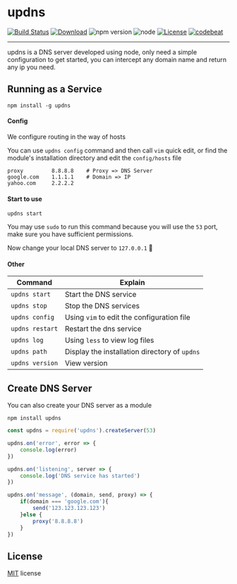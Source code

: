 

# updns

[![Build Status](https://img.shields.io/travis/wyhaya/updns.svg)](https://travis-ci.org/wyhaya/updns) [![Download](https://img.shields.io/npm/dt/updns.svg)](https://www.npmjs.com/package/updns) ![npm version](https://badge.fury.io/js/updns.svg) ![node](https://img.shields.io/node/v/updns.svg) [![License](https://img.shields.io/npm/l/updns.svg)](./LICENSE) [![codebeat](https://codebeat.co/badges/166a4edb-25e0-498b-9ac0-39e0b4daaffb)](https://codebeat.co/projects/github-com-wyhaya-updns-master)

---

updns is a DNS server developed using node, only need a simple configuration to get started, you can intercept any domain name and return any ip you need.

## Running as a Service

```
npm install -g updns
```

#### Config

We configure routing in the way of hosts

You can use `updns config` command and then call `vim` quick edit, or find the module's installation directory and edit the `config/hosts` file

```
proxy         8.8.8.8    # Proxy => DNS Server
google.com    1.1.1.1    # Domain => IP
yahoo.com     2.2.2.2
```
#### Start to use
```
updns start
```
You may use `sudo` to run this command because you will use the `53` port, make sure you have sufficient permissions.

Now change your local DNS server to `127.0.0.1` 🚀

#### Other

| Command          | Explain                                       |
| -------------    | -------------                                 |
| `updns start`    | Start the DNS service                         |
| `updns stop`     | Stop the DNS services                         |
| `updns config`   | Using `vim` to edit the configuration file    |
| `updns restart`  | Restart the dns service                       |
| `updns log`      | Using `less` to view log files                |
| `updns path`     | Display the installation directory of `updns` |
| `updns version`  | View version                                  |


## Create DNS Server
You can also create your DNS server as a module
```
npm install updns
```
```javascript
const updns = require('updns').createServer(53)

updns.on('error', error => {
    console.log(error)
})

updns.on('listening', server => {
    console.log('DNS service has started')
})

updns.on('message', (domain, send, proxy) => {
    if(domain === 'google.com'){
        send('123.123.123.123')
    }else {
        proxy('8.8.8.8')
    }
})
```

## License
[MIT](./LICENSE) license
